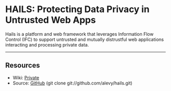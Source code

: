 # HAILS: Protecting Data Privacy in Untrusted Web Apps #

Hails is a platform and web framework that leverages Information Flow Control (IFC) to support untrusted and mutually distrustful web applications interacting and processing private data.

----

## Resources ##

 - Wiki: [Private](https://hails.scs.stanford.edu/)
 - Source: [GitHub](https://github.com/alevy/hails) (git clone git://github.com/alevy/hails.git)
